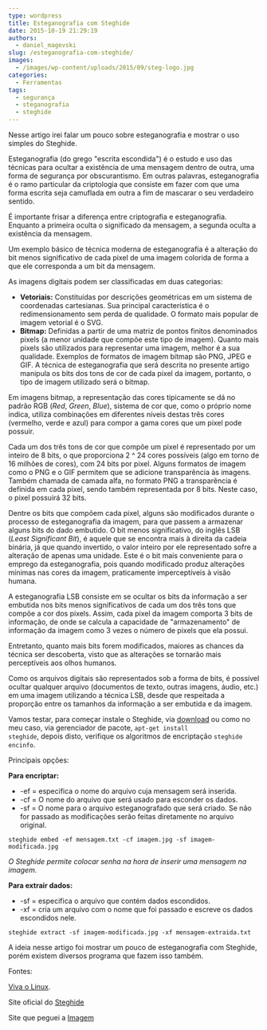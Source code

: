 ```yaml
---
type: wordpress
title: Esteganografia com Steghide
date: 2015-10-19 21:29:19
authors:
  - daniel_magevski
slug: /esteganografia-com-steghide/
images:
  - /images/wp-content/uploads/2015/09/steg-logo.jpg
categories:
  - Ferramentas
tags:
  - segurança
  - steganografia
  - steghide
---
```


Nesse artigo irei falar um pouco sobre esteganografia e mostrar o uso simples do Steghide.

Esteganografia (do grego "escrita escondida") é o estudo e uso das técnicas para ocultar a existência de uma mensagem dentro de outra, uma forma de segurança por obscurantismo. Em outras palavras, esteganografia é o ramo particular da criptologia que consiste em fazer com que uma forma escrita seja camuflada em outra a fim de mascarar o seu verdadeiro sentido.

<!--more-->

É importante frisar a diferença entre criptografia e esteganografia. Enquanto a primeira oculta o significado da mensagem, a segunda oculta a existência da mensagem.

Um exemplo básico de técnica moderna de esteganografia é a alteração do bit menos significativo de cada pixel de uma imagem colorida de forma a que ele corresponda a um bit da mensagem.

As imagens digitais podem ser classificadas em duas categorias:
<ul>
	<li><strong>Vetoriais:</strong> Constituídas por descrições geométricas em um sistema de coordenadas cartesianas. Sua principal característica é o redimensionamento sem perda de qualidade. O formato mais popular de imagem vetorial é o SVG.</li>
	<li><strong>Bitmap:</strong> Definidas a partir de uma matriz de pontos finitos denominados pixels (a menor unidade que compõe este tipo de imagem). Quanto mais pixels são utilizados para representar uma imagem, melhor é a sua qualidade. Exemplos de formatos de imagem bitmap são PNG, JPEG e GIF. A técnica de esteganografia que será descrita no presente artigo manipula os bits dos tons de cor de cada pixel da imagem, portanto, o tipo de imagem utilizado será o bitmap.</li>
</ul>
Em imagens bitmap, a representação das cores tipicamente se dá no padrão RGB (<em>Red</em>, <em>Green</em>, <em>Blue</em>), sistema de cor que, como o próprio nome indica, utiliza combinações em diferentes níveis destas três cores (vermelho, verde e azul) para compor a gama cores que um pixel pode possuir.

Cada um dos três tons de cor que compõe um pixel é representado por um inteiro de 8 bits, o que proporciona 2 ^ 24 cores possíveis (algo em torno de 16 milhões de cores), com 24 bits por pixel. Alguns formatos de imagem como o PNG e o GIF permitem que se adicione transparência às imagens. Também chamada de camada alfa, no formato PNG a transparência é definida em cada pixel, sendo também representada por 8 bits. Neste caso, o pixel possuirá 32 bits.

Dentre os bits que compõem cada pixel, alguns são modificados durante o processo de esteganografia da imagem, para que passem a armazenar alguns bits do dado embutido. O bit menos significativo, do inglês LSB (<em>Least Significant Bit</em>), é aquele que se encontra mais à direita da cadeia binária, já que quando invertido, o valor inteiro por ele representado sofre a alteração de apenas uma unidade. Este é o bit mais conveniente para o emprego da esteganografia, pois quando modificado produz alterações mínimas nas cores da imagem, praticamente imperceptíveis à visão humana.

A esteganografia LSB consiste em se ocultar os bits da informação a ser embutida nos bits menos significativos de cada um dos três tons que compõe a cor dos pixels. Assim, cada pixel da imagem comporta 3 bits de informação, de onde se calcula a capacidade de "armazenamento" de informação da imagem como 3 vezes o número de pixels que ela possui.

Entretanto, quanto mais bits forem modificados, maiores as chances da técnica ser descoberta, visto que as alterações se tornarão mais perceptíveis aos olhos humanos.

Como os arquivos digitais são representados sob a forma de bits, é possível ocultar qualquer arquivo (documentos de texto, outras imagens, áudio, etc.) em uma imagem utilizando a técnica LSB, desde que respeitada a proporção entre os tamanhos da informação a ser embutida e da imagem.

Vamos testar, para começar instale o Steghide, via <a href="http://steghide.sourceforge.net/download.php" target="_blank">download</a> ou como no meu caso, via gerenciador de pacote, <code>apt-get install steghide</code>, depois disto, verifique os algoritmos de encriptação <code>steghide encinfo</code>.

Principais opções:

<strong>Para encriptar:</strong>
<ul>
	<li>-ef = especifica o nome do arquivo cuja mensagem será inserida.</li>
	<li>-cf = O nome do arquivo que será usado para esconder os dados.</li>
	<li>-sf = O nome para o arquivo esteganografado que será criado. Se não for passado as modificações serão feitas diretamente no arquivo original.</li>
</ul>
<code>steghide embed -ef mensagem.txt -cf imagem.jpg -sf imagem-modificada.jpg</code>

<em>O Steghide permite colocar senha na hora de inserir uma mensagem na imagem.</em>

<strong>Para extrair dados:</strong>
<ul>
	<li>-sf = especifica o arquivo que contém dados escondidos.</li>
	<li>-xf = cria um arquivo com o nome que foi passado e escreve os dados escondidos nele.</li>
</ul>
<code>steghide extract -sf imagem-modificada.jpg -xf mensagem-extraida.txt</code>

A ideia nesse artigo foi mostrar um pouco de esteganografia com Steghide, porém existem diversos programa que fazem isso também.

Fontes:

<a href="http://www.vivaolinux.com.br/artigo/Esteganografia-e-Esteganalise-transmissao-e-deteccao-de-informacoes-ocultas-em-imagens-digitais" target="_blank">Viva o Linux</a>.

Site oficial do <a href="http://steghide.sourceforge.net/" target="_blank">Steghide</a>

Site que peguei a <a href="http://www.hackersonlineclub.com/" target="_blank">Imagem</a>